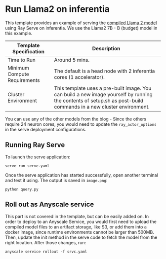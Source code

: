 # Run Llama2 on inferentia

This template provides an example of serving the [compiled Llama 2 model](https://huggingface.co/blog/inferentia-llama2) using Ray Serve on inferentia. We use the Llama2 7B - B (budget) model in this example. 

| Template Specification | Description |
| ---------------------- | ----------- |
| Time to Run | Around 5 mins. |
| Minimum Compute Requirements | The default is a head node with 2 inferentia cores (1 accelerator).|
| Cluster Environment | This template uses a pre-built image. You can build a new image yourself by running the contents of setup.sh as post-build commands in a new cluster environment.  |

You can use any of the other models from the blog - Since the others require 24 neuron cores, you would need to update the `ray_actor_options` in the serve deployment configurations.

## Running Ray Serve

To launch the serve application:

`serve run serve.yaml`

Once the serve application has started successfully, open another terminal and test it using. The output is saved in `image.png`:

`python query.py`


## Roll out as Anyscale service

This part is not covered in the template, but can be easily added on. In order to deploy to an Anyscale Service, you would first need to upload the compiled model files to an artifact storage, like S3, or add them into a docker image, since runtime environments cannot be larger than 500MB. Then, update the init method in the serve code to fetch the model from the right location. After those changes, run:

`anyscale service rollout -f srvc.yaml`


